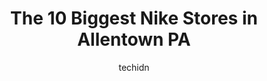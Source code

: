 ---
layout: ampstory
image: https://i0.wp.com/www.depkes.org/wp-content/uploads/2023/06/nike-0-in-allentown-pa-1685966699.jpeg?resize=640,853
author: techidn
featured: false
description: Discover the impressive array of Nike options in Allentown PA, where you can find 10 of the largest Nike establishments in the area. From renowned classics to hidden gems, Allentown PA offer
title: The 10 Biggest Nike Stores in Allentown PA
cover:
   title: The 10 Biggest Nike Stores in Allentown PA
   subtitle: Rickpate
   background: https://www.depkes.org/wp-content/uploads/2023/06/nike-0-in-allentown-pa-1685966699.jpeg

pages: 
 - layout: thirds
   top: <h1>#1 JCPenney</h1>
   bottom: "<p>First time at this store in years. Im 35 miles from mall so we dont frequent as much. We enjoyed the whole day. Mall was quiet and your store was great to be at again. </p>"
   background: https://www.depkes.org/wp-content/uploads/2023/06/nike-1-in-allentown-pa-1685966701.jpeg
   backgroundblur: true
 - layout: thirds
   top: <h1>#2 Nike Factory Store - Tannersville</h1>
   bottom: "<p>1000 PA-611 Suite G205, Tannersville, PA 18372, United States</p>"
   background: https://www.depkes.org/wp-content/uploads/2023/06/nike-2-in-allentown-pa-1685966701.jpeg
   cta:
      link: https://www.depkes.org/blog/the-10-biggest-nike-stores-in-allentown-pa/
      text: The 10 Biggest Nike Stores in Allentown PA
 - layout: thirds
   top: <h1>#3 Ross Dress for Less</h1>
   bottom: "<p>3300 Lehigh St, Allentown, PA 18103, United States</p>"
   background: https://www.depkes.org/wp-content/uploads/2023/06/nike-3-in-allentown-pa-1685966702.jpeg
   cta:
      link: https://www.depkes.org/blog/the-10-biggest-nike-stores-in-allentown-pa/
      text: The 10 Biggest Nike Stores in Allentown PA
 - layout: thirds
   top: <h1>#4 Nike Factory Store - Pottstown</h1>
   bottom: "<p>18 Lightcap Rd, Pottstown, PA 19464, United States</p>"
   background: https://images.unsplash.com/photo-1567095761054-7a02e69e5c43?ixlib=rb-4.0.3&ixid=MnwxMjA3fDB8MHxwaG90by1wYWdlfHx8fGVufDB8fHx8&auto=format&fit=crop&w=640&h=853&q=80
   cta:
      link: https://www.depkes.org/blog/the-10-biggest-nike-stores-in-allentown-pa/
      text: The 10 Biggest Nike Stores in Allentown PA
 - layout: thirds
   top: <h1>#5 Nike Factory Store - Downtown Philadelphia</h1>
   bottom: "<p>901 Market St Space 1095, Philadelphia, PA 19107, United States</p>"
   background: https://images.unsplash.com/photo-1549241520-425e3dfc01cb?ixlib=rb-4.0.3&ixid=MnwxMjA3fDB8MHxwaG90by1wYWdlfHx8fGVufDB8fHx8&auto=format&fit=crop&w=640&h=853&q=80
   cta:
      link: https://www.depkes.org/blog/the-10-biggest-nike-stores-in-allentown-pa/
      text: The 10 Biggest Nike Stores in Allentown PA
 - layout: thirds
   top: <h1>#6 Foot Locker</h1>
   bottom: "<p>226 Lehigh Valley Mall, Whitehall, PA 18052, United States</p>"
   background: https://plus.unsplash.com/premium_photo-1664640458616-3c74f8cb4589?ixlib=rb-4.0.3&ixid=MnwxMjA3fDB8MHxwaG90by1wYWdlfHx8fGVufDB8fHx8&auto=format&fit=crop&w=640&h=853&q=80
   cta:
      link: https://www.depkes.org/blog/the-10-biggest-nike-stores-in-allentown-pa/
      text: The 10 Biggest Nike Stores in Allentown PA
 - layout: thirds
   top: <h1>#7 Nordstrom Rack</h1>
   bottom: "<p>750 N Krocks Rd #303, Allentown, PA 18106, United States</p>"
   background: https://images.unsplash.com/photo-1540457036297-448b6b99e91c?ixlib=rb-4.0.3&ixid=MnwxMjA3fDB8MHxwaG90by1wYWdlfHx8fGVufDB8fHx8&auto=format&fit=crop&w=640&h=853&q=80
   cta:
      link: https://www.depkes.org/blog/the-10-biggest-nike-stores-in-allentown-pa/
      text: The 10 Biggest Nike Stores in Allentown PA
 - layout: thirds
   middle: Continue reading...
   background: https://images.unsplash.com/photo-1604871000636-074fa5117945?ixlib=rb-4.0.3&ixid=MnwxMjA3fDB8MHxwaG90by1wYWdlfHx8fGVufDB8fHx8&auto=format&fit=crop&w=640&h=853&q=80
   cta:
      link: https://www.depkes.org/blog/the-10-biggest-nike-stores-in-allentown-pa/
      text: The 10 Biggest Nike Stores in Allentown PA
      
---